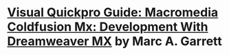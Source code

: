# [Visual Quickpro Guide: Macromedia Coldfusion Mx: Development With Dreamweaver MX](https://www.amazon.com/Macromedia-ColdFusion-MX-Development-Dreamweaver/dp/0321158024/ref=sr_1_1?crid=2JIKFBI4XSR07&dib=eyJ2IjoiMSJ9.Ym9_m6BgTqedBfSsPrX0HA.vOGZTB_BSexmBR9SbaTgZft2FodnBADlHkZ2hR0LVzA&dib_tag=se&keywords=Visual+Quickpro+Guide%3A+Macromedia+Coldfusion+Mx%3A+Development+With+Dreamweaver+Mx+%28Paperback%29&qid=1745434849&s=books&sprefix=visual+quickpro+guide+macromedia+coldfusion+mx+development+with+dreamweaver+mx+paperback+%2Cstripbooks%2C89&sr=1-1) by Marc A. Garrett
